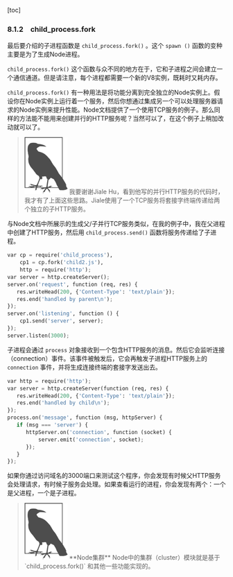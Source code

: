 [toc]

### 8.1.2　child_process.fork

最后要介绍的子进程函数是 `child_process.fork()` 。这个 `spawn ()` 函数的变种主要是为了生成Node进程。

`child_process.fork()` 这个函数与众不同的地方在于，它和子进程之间会建立一个通信通道。但是请注意，每个进程都需要一个新的V8实例，既耗时又耗内存。

`child_process.fork()` 有一种用法是将功能分离到完全独立的Node实例上。假设你在Node实例上运行着一个服务，然后你想通过集成另一个可以处理服务器请求的Node实例来提升性能。Node文档提供了一个使用TCP服务的例子。那么同样的方法能不能用来创建并行的HTTP服务呢？当然可以了，在这个例子上稍加改动就可以了。

> <img class="my_markdown" src="./images/88.png" style="width:99px;  height: 131px; " width="10%"/>
> 我要谢谢Jiale Hu，看到他写的并行HTTP服务的代码时，我才有了上面这些思路。Jiale使用了一个TCP服务将套接字终端传递给两个独立的子HTTP服务。

与Node文档中所展示的生成父/子并行TCP服务类似，在我的例子中，我在父进程中创建了HTTP服务，然后用 `child_process.send()` 函数将服务传递给了子进程。

```python
var cp = require('child_process'),
    cp1 = cp.fork('child2.js'),
    http = require('http');
var server = http.createServer();
server.on('request', function (req, res) {
   res.writeHead(200, {'Content-Type': 'text/plain'});
   res.end('handled by parent\n');
}); 
server.on('listening', function () {
    cp1.send('server', server);
});
server.listen(3000);
```

子进程会通过 `process` 对象接收到一个包含HTTP服务的消息。然后它会监听连接（connection）事件。该事件被触发后，它会再触发子进程HTTP服务上的 `connection` 事件，并将生成连接终端的套接字发送出去。

```python
var http = require('http');
var server = http.createServer(function (req, res) {
   res.writeHead(200, {'Content-Type': 'text/plain'});
   res.end('handled by child\n');
}); 
process.on('message', function (msg, httpServer) {
   if (msg === 'server') {
      httpServer.on('connection', function (socket) {
          server.emit('connection', socket);
      });
   } 
});
```

如果你通过访问域名的3000端口来测试这个程序，你会发现有时候父HTTP服务会处理请求，有时候子服务会处理。如果查看运行的进程，你会发现有两个：一个是父进程，一个是子进程。

> <img class="my_markdown" src="./images/89.png" style="width:99px;  height: 131px; " width="10%"/>
> **Node集群**
> Node中的集群（cluster）模块就是基于 `child_process.fork()` 和其他一些功能实现的。

